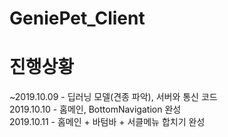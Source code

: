 # GeniePet_Client


# 진행상황
~2019.10.09 - 딥러닝 모델(견종 파악), 서버와 통신 코드 <br>
2019.10.10 - 홈메인, BottomNavigation 완성 <br>
2019.10.11 - 홈메인 + 바텀바 + 서클메뉴 합치기 완성<br>

